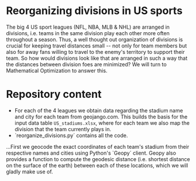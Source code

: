 # Reorganizing divisions in US sports
The big 4 US sport leagues (NFL, NBA, MLB & NHL) are arranged in divisions, i.e. teams in the same division play each other more often throughout a season. Thus, a well thought out organization of divisions is crucial for keeping travel distances small -- not only for team members but also for away fans willing to travel to the enemy's territory to support their team.
So how would divisions look like that are arranged in such a way that the distances between division foes are minimized? We will turn to Mathematical Optimization to answer this.

# Repository content
- For each of the 4 leagues we obtain data regarding the stadium name and city for each team from geojango.com. This builds the basis for the input data table `US_stadiums.xlsx`, where for each team we also map the division that the team currently plays in. 
- `reorganize_divisions.py´ contains all the code.

...First we geocode the exact coordinates of each team's stadium from their respective names and cities using Python's `Geopy´ client. Geopy also provides a function to compute the geodesic distance (i.e. shortest distance on the surface of the earth) between each of these locations, which we will gladly make use of.
